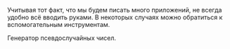 Учитывая тот факт, что мы будем писать много приложений, не всегда удобно всё вводить руками. 
В некоторых случаях можно обратиться к вспомогательным инструментам. 

Генератор псевдослучайных чисел. 
